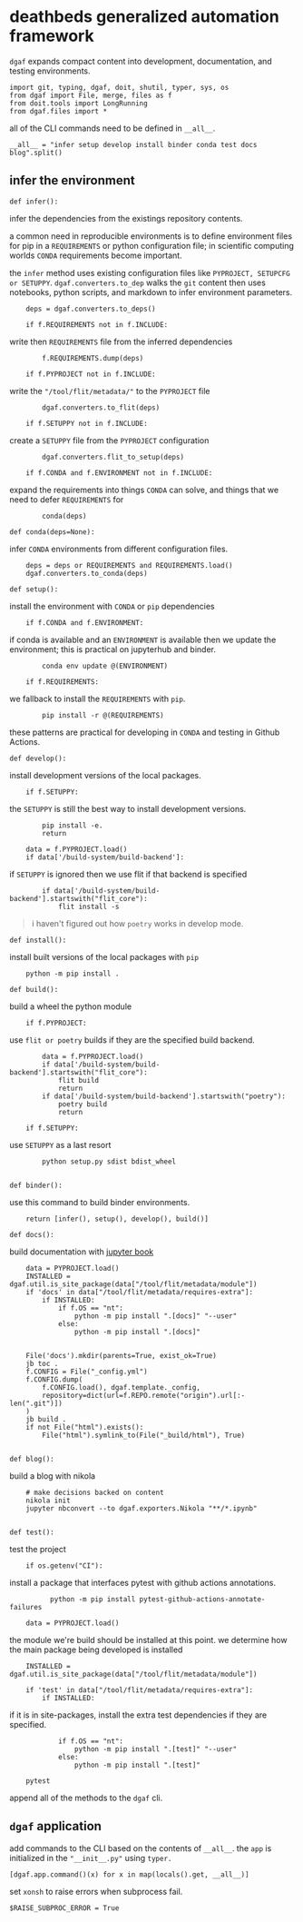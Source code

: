 # deathbeds generalized automation framework

`dgaf` expands compact content into development, documentation, and testing environments.

    import git, typing, dgaf, doit, shutil, typer, sys, os
    from dgaf import File, merge, files as f
    from doit.tools import LongRunning
    from dgaf.files import *

all of the CLI commands need to be defined in `__all__`.

    __all__ = "infer setup develop install binder conda test docs blog".split()

## infer the environment

    def infer():

infer the dependencies from the existings repository contents. 

a common need in reproducible environments is to define environment files for pip in a `REQUIREMENTS` or python configuration file; in scientific computing worlds `CONDA` requirements become important.

the `infer` method uses existing configuration files like `PYPROJECT, SETUPCFG or SETUPPY`. `dgaf.converters.to_dep` walks the `git` content then uses notebooks, python scripts, and markdown to infer environment parameters.

        deps = dgaf.converters.to_deps()

        if f.REQUIREMENTS not in f.INCLUDE:

write then `REQUIREMENTS` file from the inferred dependencies

            f.REQUIREMENTS.dump(deps)

        if f.PYPROJECT not in f.INCLUDE:

write the `"/tool/flit/metadata/"` to the `PYPROJECT` file

            dgaf.converters.to_flit(deps)

        if f.SETUPPY not in f.INCLUDE:

create a `SETUPPY` file from the `PYPROJECT` configuration

            dgaf.converters.flit_to_setup(deps)

        if f.CONDA and f.ENVIRONMENT not in f.INCLUDE:

expand the requirements into things `CONDA` can solve, and things that we need to defer `REQUIREMENTS` for

            conda(deps)

    def conda(deps=None):

infer `CONDA` environments from different configuration files.

        deps = deps or REQUIREMENTS and REQUIREMENTS.load()
        dgaf.converters.to_conda(deps)

    def setup():

install the environment with `CONDA` or `pip` dependencies

        if f.CONDA and f.ENVIRONMENT:

if conda is available and an `ENVIRONMENT` is available then we update the environment; this is practical on jupyterhub and binder.

            conda env update @(ENVIRONMENT)

        if f.REQUIREMENTS:

we fallback to install the `REQUIREMENTS` with `pip`. 

            pip install -r @(REQUIREMENTS)

these patterns are practical for developing in `CONDA` and testing in Github Actions.

        
    def develop():

install development versions of the local packages.

        if f.SETUPPY:

the `SETUPPY` is still the best way to install development versions.

            pip install -e.
            return

        data = f.PYPROJECT.load()
        if data['/build-system/build-backend']:

if `SETUPPY` is ignored then we use flit if that backend is specified

            if data['/build-system/build-backend'].startswith("flit_core"):
                flit install -s

> i haven't figured out how `poetry` works in develop mode.


    def install():

install built versions of the local packages with `pip`

        python -m pip install .

    def build():

build a wheel the python module

        if f.PYPROJECT:

use `flit or poetry` builds if they are the specified build backend.

            data = f.PYPROJECT.load()
            if data['/build-system/build-backend'].startswith("flit_core"):
                flit build
                return
            if data['/build-system/build-backend'].startswith("poetry"):
                poetry build
                return

        if f.SETUPPY:

use `SETUPPY` as a last resort

            python setup.py sdist bdist_wheel


    def binder():

use this command to build binder environments.

        return [infer(), setup(), develop(), build()]

    def docs():

build documentation with [jupyter book]

        
        data = PYPROJECT.load()
        INSTALLED = dgaf.util.is_site_package(data["/tool/flit/metadata/module"])
        if 'docs' in data["/tool/flit/metadata/requires-extra"]:
            if INSTALLED:
                if f.OS == "nt":
                    python -m pip install ".[docs]" "--user"
                else:
                    python -m pip install ".[docs]" 


        File('docs').mkdir(parents=True, exist_ok=True)
        jb toc .
        f.CONFIG = File("_config.yml")
        f.CONFIG.dump(
            f.CONFIG.load(), dgaf.template._config,
            repository=dict(url=f.REPO.remote("origin").url[:-len(".git")])
        )
        jb build .
        if not File("html").exists():
            File("html").symlink_to(File("_build/html"), True)


    def blog():
        
build a blog with nikola

        # make decisions backed on content
        nikola init
        jupyter nbconvert --to dgaf.exporters.Nikola "**/*.ipynb"


    def test():

test the project

        if os.getenv("CI"):

install a package that interfaces pytest with github actions annotations.

              python -m pip install pytest-github-actions-annotate-failures

        data = PYPROJECT.load()

the module we're build should be installed at this point. we determine how the main package being developed is installed

        
        INSTALLED = dgaf.util.is_site_package(data["/tool/flit/metadata/module"])

        if 'test' in data["/tool/flit/metadata/requires-extra"]:
            if INSTALLED:

if it is in site-packages, install the extra test dependencies if they are specified.

                if f.OS == "nt":
                    python -m pip install ".[test]" "--user"
                else:
                    python -m pip install ".[test]" 

        pytest

        

append all of the methods to the `dgaf` cli.

## `dgaf` application

add commands to the CLI based on the contents of `__all__`. the `app` is initialized in the `"__init__.py"` using `typer.`

    [dgaf.app.command()(x) for x in map(locals().get, __all__)]

set `xonsh` to raise errors when subprocess fail.

    $RAISE_SUBPROC_ERROR = True


[`flit`]: #
[`poetry`]: #
[jupyter book]: #